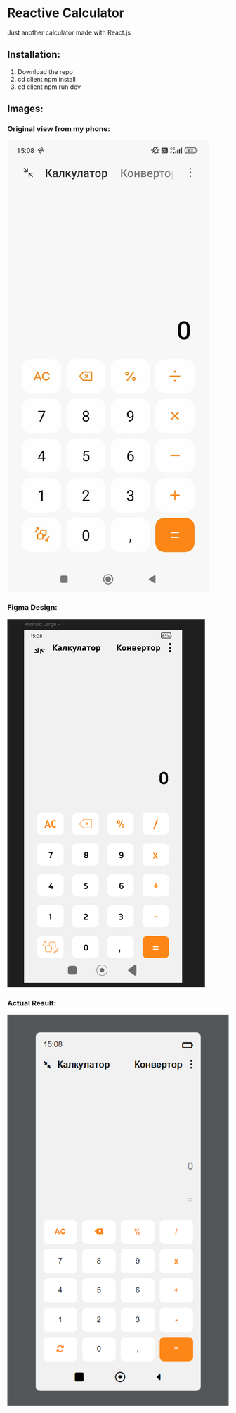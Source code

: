 # Reactive Calculator 

Just another calculator made with React.js 

## Installation: 
1. Download the repo
2. cd client npm install
3. cd client npm run dev

## Images: 
### Original view from my phone: 
![Original](https://github.com/ZlatinZlatinov/Reactive-Calculator/blob/main/design/original.jpg "Calculator image supposed to be here") 

### Figma Design: 
![Figma](https://github.com/ZlatinZlatinov/Reactive-Calculator/blob/main/design/Figma-Design-1.png "Calculator image supposed to be here")

### Actual Result: 
![Actual](https://github.com/ZlatinZlatinov/Reactive-Calculator/blob/main/design/html-result.png "Calculator image supposed to be here")
